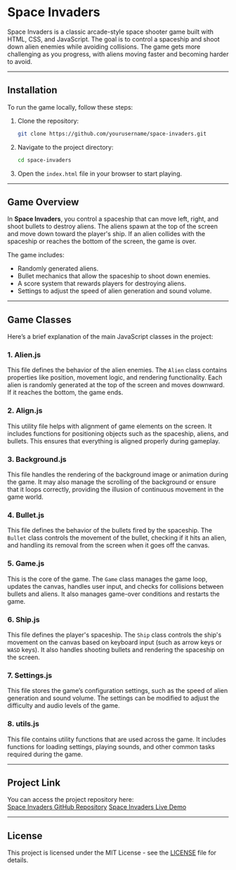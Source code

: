 # Space Invaders

Space Invaders is a classic arcade-style space shooter game built with HTML, CSS, and JavaScript. The goal is to control a spaceship and shoot down alien enemies while avoiding collisions. The game gets more challenging as you progress, with aliens moving faster and becoming harder to avoid.

---

## Installation

To run the game locally, follow these steps:

1. Clone the repository:
   ```bash
   git clone https://github.com/yourusername/space-invaders.git
   ```
2. Navigate to the project directory:
   ```bash
   cd space-invaders
   ```
3. Open the `index.html` file in your browser to start playing.

---

## Game Overview

In **Space Invaders**, you control a spaceship that can move left, right, and shoot bullets to destroy aliens. The aliens spawn at the top of the screen and move down toward the player's ship. If an alien collides with the spaceship or reaches the bottom of the screen, the game is over.

The game includes:

- Randomly generated aliens.
- Bullet mechanics that allow the spaceship to shoot down enemies.
- A score system that rewards players for destroying aliens.
- Settings to adjust the speed of alien generation and sound volume.

---

## Game Classes

Here’s a brief explanation of the main JavaScript classes in the project:

### 1. **Alien.js**

This file defines the behavior of the alien enemies. The `Alien` class contains properties like position, movement logic, and rendering functionality. Each alien is randomly generated at the top of the screen and moves downward. If it reaches the bottom, the game ends.

### 2. **Align.js**

This utility file helps with alignment of game elements on the screen. It includes functions for positioning objects such as the spaceship, aliens, and bullets. This ensures that everything is aligned properly during gameplay.

### 3. **Background.js**

This file handles the rendering of the background image or animation during the game. It may also manage the scrolling of the background or ensure that it loops correctly, providing the illusion of continuous movement in the game world.

### 4. **Bullet.js**

This file defines the behavior of the bullets fired by the spaceship. The `Bullet` class controls the movement of the bullet, checking if it hits an alien, and handling its removal from the screen when it goes off the canvas.

### 5. **Game.js**

This is the core of the game. The `Game` class manages the game loop, updates the canvas, handles user input, and checks for collisions between bullets and aliens. It also manages game-over conditions and restarts the game.

### 6. **Ship.js**

This file defines the player's spaceship. The `Ship` class controls the ship's movement on the canvas based on keyboard input (such as arrow keys or `WASD` keys). It also handles shooting bullets and rendering the spaceship on the screen.

### 7. **Settings.js**

This file stores the game’s configuration settings, such as the speed of alien generation and sound volume. The settings can be modified to adjust the difficulty and audio levels of the game.

### 8. **utils.js**

This file contains utility functions that are used across the game. It includes functions for loading settings, playing sounds, and other common tasks required during the game.

---

## Project Link

You can access the project repository here:  
[Space Invaders GitHub Repository](https://github.com/m-mohammad/space-invaders)
[Space Invaders Live Demo ](https://m-mohammad-d.github.io/Space-Invaders/)

---

## License

This project is licensed under the MIT License - see the [LICENSE](LICENSE) file for details.
